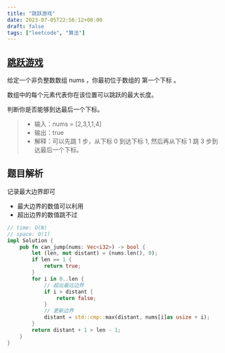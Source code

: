 ```yaml
---
title: "跳跃游戏"
date: 2023-07-05T22:56:12+08:00
draft: false
tags: ["leetcode", "算法"]
---
```


## [跳跃游戏](https://leetcode.cn/problems/jump-game/)

给定一个非负整数数组 nums ，你最初位于数组的 第一个下标 。

数组中的每个元素代表你在该位置可以跳跃的最大长度。

判断你是否能够到达最后一个下标。

>- 输入：nums = [2,3,1,1,4]
>- 输出：true
>- 解释：可以先跳 1 步，从下标 0 到达下标 1, 然后再从下标 1 跳 3 步到达最后一个下标。

## 题目解析

记录最大边界即可

- 最大边界的数值可以利用
- 超出边界的数值跳不过

```rust
// time: O(N)
// space: O(1)
impl Solution {
    pub fn can_jump(nums: Vec<i32>) -> bool {
        let (len, mut distant) = (nums.len(), 0);
        if len == 1 {
            return true;
        }
        for i in 0..len {
            // 超出最远边界
            if i > distant {
                return false;
            }
            // 更新边界
            distant = std::cmp::max(distant, nums[i]as usize + i);
        }
        return distant + 1 > len - 1;
    }
}
```

